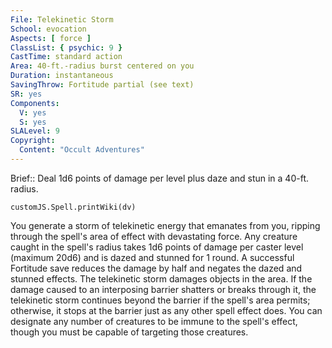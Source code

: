 ```yaml
---
File: Telekinetic Storm
School: evocation
Aspects: [ force ]
ClassList: { psychic: 9 }
CastTime: standard action
Area: 40-ft.-radius burst centered on you
Duration: instantaneous
SavingThrow: Fortitude partial (see text)
SR: yes
Components:
  V: yes
  S: yes
SLALevel: 9
Copyright:
  Content: "Occult Adventures"
---
```

Brief:: Deal 1d6 points of damage per level plus daze and stun in a 40-ft. radius.

```dataviewjs
customJS.Spell.printWiki(dv)
```

You generate a storm of telekinetic energy that emanates from you, ripping through the spell's area of effect with devastating force. Any creature caught in the spell's radius takes 1d6 points of damage per caster level (maximum 20d6) and is dazed and stunned for 1 round. A successful Fortitude save reduces the damage by half and negates the dazed and stunned effects.  The telekinetic storm damages objects in the area. If the damage caused to an interposing barrier shatters or breaks through it, the telekinetic storm continues beyond the barrier if the spell's area permits; otherwise, it stops at the barrier just as any other spell effect does.  You can designate any number of creatures to be immune to the spell's effect, though you must be capable of targeting those creatures.
